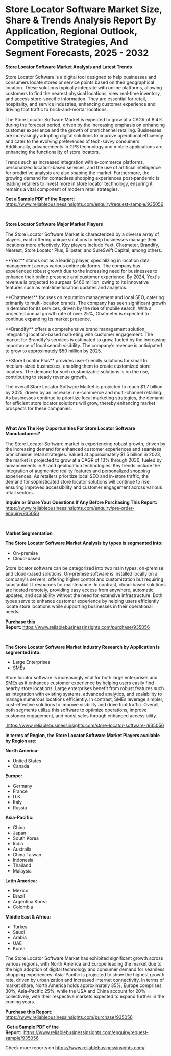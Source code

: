 <p><h1>Store Locator Software Market Size, Share & Trends Analysis Report By Application, Regional Outlook, Competitive Strategies, And Segment Forecasts, 2025 - 2032</h1></p><p><strong>Store Locator Software Market Analysis and Latest Trends</strong></p>
<p><p>Store Locator Software is a digital tool designed to help businesses and consumers locate stores or service points based on their geographical location. These solutions typically integrate with online platforms, allowing customers to find the nearest physical locations, view real-time inventory, and access store-specific information. They are essential for retail, hospitality, and service industries, enhancing customer experience and driving foot traffic to brick-and-mortar locations.</p><p>The Store Locator Software Market is expected to grow at a CAGR of 8.4% during the forecast period, driven by the increasing emphasis on enhancing customer experience and the growth of omnichannel retailing. Businesses are increasingly adopting digital solutions to improve operational efficiency and cater to the evolving preferences of tech-savvy consumers. Additionally, advancements in GPS technology and mobile applications are enhancing the functionality of store locators. </p><p>Trends such as increased integration with e-commerce platforms, personalized location-based services, and the use of artificial intelligence for predictive analysis are also shaping the market. Furthermore, the growing demand for contactless shopping experiences post-pandemic is leading retailers to invest more in store locator technology, ensuring it remains a vital component of modern retail strategies.</p></p>
<p><strong>Get a Sample PDF of the Report:&nbsp;</strong> <a href="https://www.reliablebusinessinsights.com/enquiry/request-sample/935056?utm_campaign=2789&utm_medium=2&utm_source=Github&utm_content=ia&utm_term=07032025&utm_id=store-locator-software">https://www.reliablebusinessinsights.com/enquiry/request-sample/935056</a></p>
<p>&nbsp;</p>
<p><strong>Store Locator Software Major Market Players</strong></p>
<p><p>The Store Locator Software Market is characterized by a diverse array of players, each offering unique solutions to help businesses manage their locations more effectively. Key players include Yext, Chatmeter, Brandify, Nearest, Store Locator Plus, Blipstar, and SureSwift Capital, among others. </p><p>**Yext** stands out as a leading player, specializing in location data management across various online platforms. The company has experienced robust growth due to the increasing need for businesses to enhance their online presence and customer experience. By 2024, Yext's revenue is projected to surpass $460 million, owing to its innovative features such as real-time location updates and analytics.</p><p>**Chatmeter** focuses on reputation management and local SEO, catering primarily to multi-location brands. The company has seen significant growth in demand for its services, driven by the rise of mobile search. With a projected annual growth rate of over 25%, Chatmeter is expected to continue expanding its market presence.</p><p>**Brandify** offers a comprehensive brand management solution, integrating location-based marketing with customer engagement. The market for Brandify's services is estimated to grow, fueled by the increasing importance of local search visibility. The company’s revenue is anticipated to grow to approximately $50 million by 2025.</p><p>**Store Locator Plus** provides user-friendly solutions for small to medium-sized businesses, enabling them to create customized store locators. The demand for such customizable solutions is on the rise, contributing to steady revenue growth.</p><p>The overall Store Locator Software Market is projected to reach $1.7 billion by 2025, driven by an increase in e-commerce and multi-channel retailing. As businesses continue to prioritize local marketing strategies, the demand for efficient store locator solutions will grow, thereby enhancing market prospects for these companies.</p></p>
<p>&nbsp;</p>
<p><strong>What Are The Key Opportunities For Store Locator Software Manufacturers?</strong></p>
<p><p>The Store Locator Software market is experiencing robust growth, driven by the increasing demand for enhanced customer experiences and seamless omnichannel retail strategies. Valued at approximately $1.5 billion in 2023, the market is projected to grow at a CAGR of 10% through 2030, fueled by advancements in AI and geolocation technologies. Key trends include the integration of augmented reality features and personalized shopping experiences. As retailers prioritize local SEO and in-store traffic, the demand for sophisticated store locator solutions will continue to rise, ensuring improved accessibility and customer engagement across various retail sectors.</p></p>
<p><strong>Inquire or Share Your Questions If Any Before Purchasing This Report:</strong> <a href="https://www.reliablebusinessinsights.com/enquiry/pre-order-enquiry/935056?utm_campaign=2789&utm_medium=2&utm_source=Github&utm_content=ia&utm_term=07032025&utm_id=store-locator-software">https://www.reliablebusinessinsights.com/enquiry/pre-order-enquiry/935056</a></p>
<p>&nbsp;</p>
<p><strong>Market Segmentation</strong></p>
<p><strong>The Store Locator Software Market Analysis by types is segmented into:</strong></p>
<p><ul><li>On-premise</li><li>Cloud-based</li></ul></p>
<p><p>Store locator software can be categorized into two main types: on-premise and cloud-based solutions. On-premise software is installed locally on a company's servers, offering higher control and customization but requiring substantial IT resources for maintenance. In contrast, cloud-based solutions are hosted remotely, providing easy access from anywhere, automatic updates, and scalability without the need for extensive infrastructure. Both types serve to enhance customer experience by helping users efficiently locate store locations while supporting businesses in their operational needs.</p></p>
<p><strong>Purchase this Report:&nbsp;</strong><a href="https://www.reliablebusinessinsights.com/purchase/935056?utm_campaign=2789&utm_medium=2&utm_source=Github&utm_content=ia&utm_term=07032025&utm_id=store-locator-software">https://www.reliablebusinessinsights.com/purchase/935056</a></p>
<p>&nbsp;</p>
<p><strong>The Store Locator Software Market Industry Research by Application is segmented into:</strong></p>
<p><ul><li>Large Enterprises</li><li>SMEs</li></ul></p>
<p><p>Store locator software is increasingly vital for both large enterprises and SMEs as it enhances customer experience by helping users easily find nearby store locations. Large enterprises benefit from robust features such as integration with existing systems, advanced analytics, and scalability to manage numerous locations efficiently. In contrast, SMEs leverage simpler, cost-effective solutions to improve visibility and drive foot traffic. Overall, both segments utilize this software to optimize operations, improve customer engagement, and boost sales through enhanced accessibility.</p></p>
<p><a href="https://www.reliablebusinessinsights.com/store-locator-software-r935056?utm_campaign=2789&utm_medium=2&utm_source=Github&utm_content=ia&utm_term=07032025&utm_id=store-locator-software">&nbsp;https://www.reliablebusinessinsights.com/store-locator-software-r935056</a></p>
<p><strong>In terms of Region, the Store Locator Software Market Players available by Region are:</strong></p>
<p>
    <p> <strong> North America: </strong>
        <ul>
            <li>United States</li>
            <li>Canada</li>
        </ul>
        </p> 
    <p> <strong> Europe: </strong>
        <ul>
            <li>Germany</li>
            <li>France</li>
            <li>U.K.</li>
            <li>Italy</li>
            <li>Russia</li>
        </ul>
        </p> 
    <p> <strong> Asia-Pacific: </strong>
        <ul>
            <li>China</li>
            <li>Japan</li>
            <li>South Korea</li>
            <li>India</li>
            <li>Australia</li>
            <li>China Taiwan</li>
            <li>Indonesia</li>
            <li>Thailand</li>
            <li>Malaysia</li>
        </ul>
        </p> 
    <p> <strong> Latin America: </strong>
        <ul>
            <li>Mexico</li>
            <li>Brazil</li>
            <li>Argentina Korea</li>
            <li>Colombia</li>
        </ul>
        </p> 
    <p> <strong> Middle East & Africa: </strong>
        <ul>
            <li>Turkey</li>
            <li>Saudi</li>
            <li>Arabia</li>
            <li>UAE</li>
            <li>Korea</li>
        </ul>
    </p>
    </p>
<p><p>The Store Locator Software Market has exhibited significant growth across various regions, with North America and Europe leading the market due to the high adoption of digital technology and consumer demand for seamless shopping experiences. Asia-Pacific is projected to show the highest growth rate, driven by urbanization and increased internet connectivity. In terms of market share, North America holds approximately 35%, Europe comprises 30%, Asia-Pacific 25%, while the USA and China account for 20% collectively, with their respective markets expected to expand further in the coming years.</p></p>
<p><strong>Purchase this Report: </strong><a href="https://www.reliablebusinessinsights.com/purchase/935056?utm_campaign=2789&utm_medium=2&utm_source=Github&utm_content=ia&utm_term=07032025&utm_id=store-locator-software">https://www.reliablebusinessinsights.com/purchase/935056</a></p>
<p>&nbsp;<strong>Get a Sample PDF of the Report:&nbsp;&nbsp;</strong><a href="https://www.reliablebusinessinsights.com/enquiry/request-sample/935056?utm_campaign=2789&utm_medium=2&utm_source=Github&utm_content=ia&utm_term=07032025&utm_id=store-locator-software">https://www.reliablebusinessinsights.com/enquiry/request-sample/935056</a></p>
<p><strong></strong></p>
<p>Check more reports on <a href="https://www.reliablebusinessinsights.com/?utm_campaign=2789&utm_medium=2&utm_source=Github&utm_content=ia&utm_term=07032025&utm_id=store-locator-software">https://www.reliablebusinessinsights.com/</a></p>